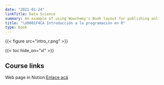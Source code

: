```yaml
---
date: "2021-01-24"
linkTitle: Data Science
summary: An example of using Wowchemy's Book layout for publishing online courses.
title: "\U0001F4CA Introducción a la programación en R"
type: book
---
```


{{< figure src="intro_r.png" >}}

{{< toc hide_on="xl" >}}

## Course links

Web page in Notion:[Enlace acá](https://segana.notion.site/Curso-Introductorio-a-la-programaci-n-en-R-3481b6f07adb41a08f1958058ea8850e)


